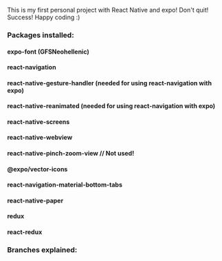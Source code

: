 This is my first personal project with React Native and expo!
Don't quit!
Success! 
Happy coding :)


### Packages installed:
#### expo-font (GFSNeohellenic)
#### react-navigation
#### react-native-gesture-handler (needed for using react-navigation with expo)
#### react-native-reanimated (needed for using react-navigation with expo)
#### react-native-screens
#### react-native-webview
#### react-native-pinch-zoom-view // Not used!
#### @expo/vector-icons
#### react-navigation-material-bottom-tabs
#### react-native-paper
#### redux 
#### react-redux



### Branches explained: 


